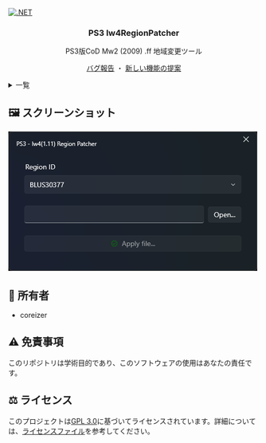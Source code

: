 [![.NET](https://github.com/coreizer/PS3-Iw4RegionPatcher/actions/workflows/dotnet-ci.yml/badge.svg)](https://github.com/coreizer/PS3-Iw4RegionPatcher/actions/workflows/dotnet-ci.yml)

<div align="center">
  <h3 align="center">PS3 Iw4RegionPatcher</h3>

PS3版CoD Mw2 (2009) .ff 地域変更ツール

  <p align="center">
    <a href="https://github.com/coreizer/PS3-Iw4RegionPatcher/issues">バグ報告</a>
    ・
    <a href="https://github.com/coreizer/PS3-Iw4RegionPatcher/issues">新しい機能の提案</a>
  </p>
</div>

<details>
  <summary>一覧</summary>
  <ol>
    <li><a href="#🖼️-スクリーンショット">スクリーンショット</a></li>
    <li><a href="#👷-所有者">所有者</a></li>
    <li><a href="#⚠️-免責事項">免責事項</a></li>
    <li><a href="#⚖️-ライセンス">ライセンス</a></li>
  </ol>
</details>

## 🖼️ スクリーンショット

![](docs/screenshot.png)

## 👷 所有者

- coreizer

## ⚠️ 免責事項

このリポジトリは学術目的であり、このソフトウェアの使用はあなたの責任です。

## ⚖️ ライセンス

このプロジェクトは[GPL 3.0](https://opensource.org/license/lgpl-3-0/)に基づいてライセンスされています。詳細については、[ライセンスファイル](LICENSE)を参考してください。
